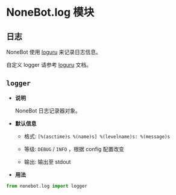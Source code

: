 # NoneBot.log 模块

## 日志

NoneBot 使用 [loguru](https://github.com/Delgan/loguru) 来记录日志信息。

自定义 logger 请参考 [loguru](https://github.com/Delgan/loguru) 文档。


## `logger`


* **说明**

    NoneBot 日志记录器对象。



* **默认信息**

    
    * 格式: `[%(asctime)s %(name)s] %(levelname)s: %(message)s`


    * 等级: `DEBUG` / `INFO` ，根据 config 配置改变


    * 输出: 输出至 stdout



* **用法**


```python
from nonebot.log import logger
```
